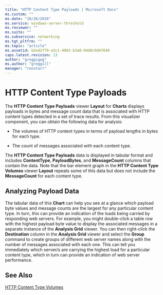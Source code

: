 ```yaml
---
title: "HTTP Content Type Payloads | Microsoft Docs"
ms.custom: ""
ms.date: "10/26/2016"
ms.service: windows-server-threshold
ms.reviewer: ""
ms.suite: ""
ms.subservice: networking
ms.tgt_pltfrm: ""
ms.topic: "article"
ms.assetid: b2ed2f79-a3c1-4983-b3a0-04d8c9d47649
caps.latest.revision: 13
author: "greggigwg"
ms.author: "greggill"
manager: "ronstarr"
---
```


# HTTP Content Type Payloads

The **HTTP Content Type Payloads**  viewer **Layout** for **Charts** displays payloads in bytes and message count data that is associated with HTTP content types detected in a set of trace results. From this  visualizer component, you can obtain the following data for analysis:  
  
-   The volumes of HTTP content types in terms of payload lengths in bytes for each type.  
  
-   The count of messages associated with each content type.  
  
The  **HTTP Content Type Payloads** data is displayed in tabular format and includes **ContentType**, **PayloadBytes**, and **MessageCount** columns that contain the data. Note that the bar element graph in the **HTTP Content Type Volumes** viewer **Layout** repeats some of this data but does not include the **MessageCount** for each content type.  
  
## Analyzing Payload Data  

 The tabular data of this **Chart** can help you see at a glance which payload byte values and message counts are the largest for any particular content type. In turn, this can provide an indication of the loads being carried by responding web servers. For example, you might double-click a table row with the highest payload byte value to display the associated messages in a separate instance of the **Analysis Grid** viewer. You can then right-click the **Destination** column in the **Analysis Grid** viewer and select the **Group** command to create groups of different web server names along with the number of messages associated with each one. This can tell you immediately which server/s are carrying the highest load for a particular content type, which in turn can provide an indication of web server performance.  
  
## See Also  

[HTTP Content Type Volumes](http-content-type-volumes.md)